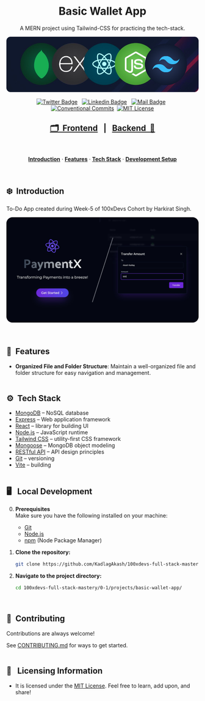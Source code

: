<h1 align="center">Basic Wallet App</h1>

<p align="center">
  A MERN project using Tailwind-CSS for practicing the tech-stack.
</p>

<p align=center>
  <img width = "700px" alt="Jio Network blocking the view? Network switch reveals the magic!" src="./assets/tech-stack.png">
<p>

<div align= "center">

[![Twitter Badge](https://img.shields.io/badge/-@KadlagAkash-1ca0f1?style=flat&labelColor=1ca0f1&logo=twitter&logoColor=white&link=https://twitter.com/KadlagAkash)](https://twitter.com/KadlagAkash) &nbsp; [![Linkedin Badge](https://img.shields.io/badge/-KadlagAkash-0e76a8?style=flat&labelColor=0e76a8&logo=linkedin&logoColor=white)](https://www.linkedin.com/in/kadlagakash/) &nbsp; [![Mail Badge](https://img.shields.io/badge/-akashkadlag14-c0392b?style=flat&labelColor=c0392b&logo=gmail&logoColor=white)](mailto:akashkadlag14@gmail.com) &nbsp; [![Conventional Commits](https://img.shields.io/badge/Conventional%20Commits-1.0.0-%23FE5196?logo=conventionalcommits&logoColor=white)](https://conventionalcommits.org)&nbsp; [![MIT License](https://img.shields.io/badge/License-MIT-green.svg)](https://choosealicense.com/licenses/mit/)

</div>

<h2 align="center">

[🗂️&nbsp; Frontend](./client/README.md)&nbsp;&nbsp;&nbsp;|&nbsp;&nbsp;&nbsp;[Backend &nbsp;📂](./server/README.md)

</h2>
<br>

<p align="center">
  <a href="#introduction"><strong>Introduction</strong></a> 
	·&nbsp;<a href="#features"><strong>Features</strong></a> 
	·&nbsp;<a href="#tech-stack"><strong>Tech Stack</strong></a>
	·&nbsp;<a href="#local-development"><strong>Development Setup</strong></a> 
</p>
<br>

## <a name="introduction">❄️&nbsp; Introduction</a>

To-Do App created during Week-5 of 100xDevs Cohort by Harkirat Singh.

<p align=center>
	<img width = "550px" alt="Jio Network blocking the view? Network switch reveals the magic!" src="./assets/wallet-app.png">
<p>
<br>

## <a name="features">🔋&nbsp; Features</a>

- **Organized File and Folder Structure**: Maintain a well-organized file and folder structure for easy navigation and management.
  <br><br>

## <a name="tech-stack">⚙️&nbsp; Tech Stack</a>

- [MongoDB](https://www.mongodb.com/) – NoSQL database
- [Express](https://expressjs.com/) – Web application framework
- [React](https://react.dev/) – library for building UI
- [Node.js](https://nodejs.org/) – JavaScript runtime
- [Tailwind CSS](https://tailwindcss.com/) – utility-first CSS framework
- [Mongoose](https://mongoosejs.com/) – MongoDB object modeling
- [RESTful API](https://restfulapi.net/) – API design principles
- [Git](https://git-scm.com/) – versioning
- [Vite](https://vitejs.dev/) – building
  <br><br>

## <a name="local-development"> 🖥️&nbsp;&nbsp; Local Development</a>

0.  **Prerequisites** <br>
    Make sure you have the following installed on your machine:

    - [Git](https://git-scm.com/)
    - [Node.js](https://nodejs.org/en)
    - [npm](https://www.npmjs.com/) (Node Package Manager)

1.  **Clone the repository:**

    ```bash
    git clone https://github.com/KadlagAkash/100xdevs-full-stack-mastery.git
    ```

2.  **Navigate to the project directory:**

    ```bash
    cd 100xdevs-full-stack-mastery/0-1/projects/basic-wallet-app/
    ```

<br>

## 🤝&nbsp;&nbsp;Contributing

Contributions are always welcome!

See [CONTRIBUTING.md](../../../CONTRIBUTING.md) for ways to get started.
</br></br>

## 🪪&nbsp;&nbsp; Licensing Information

- It is licensed under the [MIT License](./LICENSE). Feel free to learn, add upon, and share!
